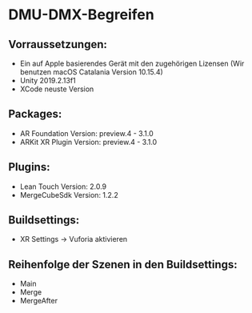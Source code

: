 # DMU-DMX-Begreifen

## Vorraussetzungen:
- Ein auf Apple basierendes Gerät mit den zugehörigen Lizensen (Wir benutzen macOS Catalania Version 10.15.4)
- Unity 2019.2.13f1
- XCode neuste Version

## Packages:
- AR Foundation Version: preview.4 - 3.1.0
- ARKit XR Plugin Version: preview.4 - 3.1.0

## Plugins:
- Lean Touch Version: 2.0.9
- MergeCubeSdk Version: 1.2.2

## Buildsettings:
- XR Settings -> Vuforia aktivieren

## Reihenfolge der Szenen in den Buildsettings:
- Main
- Merge
- MergeAfter
